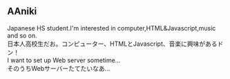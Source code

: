 ## AAniki
Japanese HS student.I'm interested in computer,HTML&Javascript,music and so on.<br>
日本人高校生だお。コンピューター、HTMLとJavascript、音楽に興味があるドン！<br>
I want to set up Web server sometime...<br>
そのうちWebサーバーたてたいなあ...<br>
